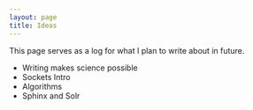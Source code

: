 ```yaml
---
layout: page
title: Ideas
---
```


This page serves as a log for what I plan to write about in future.

- Writing makes science possible
- Sockets Intro
- Algorithms
- Sphinx and Solr